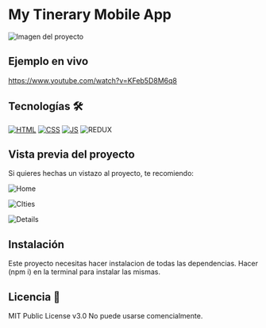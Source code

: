 # My Tinerary Mobile App
![Imagen del proyecto](https://user-images.githubusercontent.com/110680187/198379855-882639a0-ff62-465e-81cf-4e64059d7abf.png?raw=true)

## Ejemplo en vivo
https://www.youtube.com/watch?v=KFeb5D8M6q8

## Tecnologías 🛠
<!-- Iconos sacados de: https://github.com/hendrasob/badges/blob/master/README.md y https://github.com/alexandresanlim/Badges4-README.md-Profile -->
[![HTML](https://img.shields.io/badge/HTML5-E34F26?style=for-the-badge&logo=html5&logoColor=white)](https://es.wikipedia.org/wiki/HTML5)
[![CSS](https://img.shields.io/badge/CSS3-1572B6?style=for-the-badge&logo=css3&logoColor=white)](https://es.wikipedia.org/wiki/CSS)
[![JS](https://img.shields.io/badge/JavaScript-F7DF1E?style=for-the-badge&logo=javascript&logoColor=black)](https://es.wikipedia.org/wiki/JavaScript)
![REDUX](https://img.shields.io/badge/Redux-593D88?style=for-the-badge&logo=redux&logoColor=white)

## Vista previa del proyecto
Si quieres hechas un vistazo al proyecto, te recomiendo:

![Home](https://user-images.githubusercontent.com/110680187/198379926-8424dbbe-7f91-48cc-a264-a696beec34cb.png?raw=true)

![CIties](https://user-images.githubusercontent.com/110680187/198379986-6549124a-be22-4258-8a88-e6b3ead7e27f.png?raw=true)

![Details](https://user-images.githubusercontent.com/110680187/198380045-0e905ba4-435e-4dff-bdaa-755a0cb93b33.png?raw=true)

## Instalación 
Este proyecto necesitas hacer instalacion de todas las dependencias. Hacer (npm i) en la terminal para instalar las mismas.
  
## Licencia 📄
MIT Public License v3.0
No puede usarse comencialmente.
